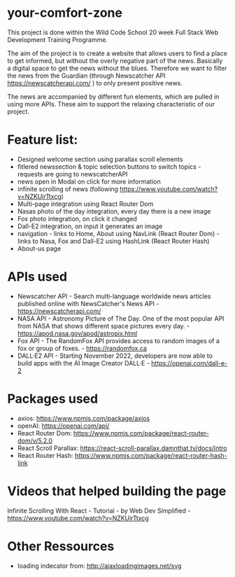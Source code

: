 # your-comfort-zone

This project is done within the Wild Code School 20 week Full Stack Web Development Training Programme.

The aim of the project is to create a website that allows users to find a place to get informed, but without the overly negative part of the news. Basically a digital space to get the news without the blues. Therefore we want to filter the news from the Guardian (through Newscatcher API https://newscatcherapi.com/ ) to only present positive news.

The news are accompanied by different fun elements, which are pulled in using more APIs. These aim to support the relaxing characteristic of our project. 

# Feature list: 
* Designed welcome section using parallax scroll elements
* fitlered newssection & topic selection buttons to switch topics - requests are going to newscatcherAPI
* news open in Modal on click for more information
* infinite scrolling of news (following https://www.youtube.com/watch?v=NZKUirTtxcg)
* Multi-page integration using React Router Dom 
* Nasas photo of the day integration, every day there is a new image
* Fox photo integration, on click it changed
* Dall-E2 integration, on input it generates an image
* navigation - links to Home, About using NavLink (React Router Dom) - links to Nasa, Fox and Dall-E2 using HashLink (React Router Hash)
* About-us page

# APIs used
* Newscatcher API - Search multi-language worldwide news articles published online with NewsCatcher's News API - https://newscatcherapi.com/ 
* NASA API - Astronomy Picture of The Day. One of the most popular API from NASA that shows different space pictures every day. - https://apod.nasa.gov/apod/astropix.html
* Fox API - The RandomFox API provides access to random images of a fox or group of foxes. - https://randomfox.ca
* DALL·E2 API - Starting November 2022, developers are now able to build apps with the AI Image Creator DALL·E - https://openai.com/dall-e-2

# Packages used
* axios: https://www.npmjs.com/package/axios
* openAI: https://openai.com/api/
* React Router Dom: https://www.npmjs.com/package/react-router-dom/v/5.2.0
* React Scroll Parallax: https://react-scroll-parallax.damnthat.tv/docs/intro
* React Router Hash: https://www.npmjs.com/package/react-router-hash-link 

# Videos that helped building the page 
Infinite Scrolling With React - Tutorial - by Web Dev Simplified - https://www.youtube.com/watch?v=NZKUirTtxcg 

# Other Ressources
* loading indecator from: http://ajaxloadingimages.net/svg
